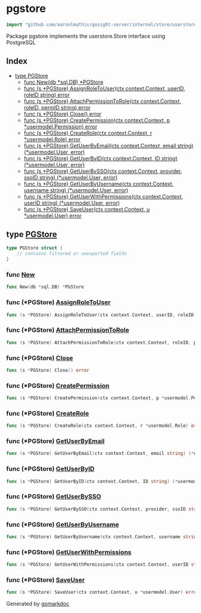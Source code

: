 <!-- Code generated by gomarkdoc. DO NOT EDIT -->

# pgstore

```go
import "github.com/aaronlmathis/gosight-server/internal/store/userstore/pgstore"
```

Package pgstore implements the userstore.Store interface using PostgreSQL

## Index

- [type PGStore](<#PGStore>)
  - [func New\(db \*sql.DB\) \*PGStore](<#New>)
  - [func \(s \*PGStore\) AssignRoleToUser\(ctx context.Context, userID, roleID string\) error](<#PGStore.AssignRoleToUser>)
  - [func \(s \*PGStore\) AttachPermissionToRole\(ctx context.Context, roleID, permID string\) error](<#PGStore.AttachPermissionToRole>)
  - [func \(s \*PGStore\) Close\(\) error](<#PGStore.Close>)
  - [func \(s \*PGStore\) CreatePermission\(ctx context.Context, p \*usermodel.Permission\) error](<#PGStore.CreatePermission>)
  - [func \(s \*PGStore\) CreateRole\(ctx context.Context, r \*usermodel.Role\) error](<#PGStore.CreateRole>)
  - [func \(s \*PGStore\) GetUserByEmail\(ctx context.Context, email string\) \(\*usermodel.User, error\)](<#PGStore.GetUserByEmail>)
  - [func \(s \*PGStore\) GetUserByID\(ctx context.Context, ID string\) \(\*usermodel.User, error\)](<#PGStore.GetUserByID>)
  - [func \(s \*PGStore\) GetUserBySSO\(ctx context.Context, provider, ssoID string\) \(\*usermodel.User, error\)](<#PGStore.GetUserBySSO>)
  - [func \(s \*PGStore\) GetUserByUsername\(ctx context.Context, username string\) \(\*usermodel.User, error\)](<#PGStore.GetUserByUsername>)
  - [func \(s \*PGStore\) GetUserWithPermissions\(ctx context.Context, userID string\) \(\*usermodel.User, error\)](<#PGStore.GetUserWithPermissions>)
  - [func \(s \*PGStore\) SaveUser\(ctx context.Context, u \*usermodel.User\) error](<#PGStore.SaveUser>)


<a name="PGStore"></a>
## type [PGStore](<https://github.com/aaronlmathis/gosight-server/blob/main/internal/store/userstore/pgstore/pg.go#L11-L13>)



```go
type PGStore struct {
    // contains filtered or unexported fields
}
```

<a name="New"></a>
### func [New](<https://github.com/aaronlmathis/gosight-server/blob/main/internal/store/userstore/pgstore/pg.go#L15>)

```go
func New(db *sql.DB) *PGStore
```



<a name="PGStore.AssignRoleToUser"></a>
### func \(\*PGStore\) [AssignRoleToUser](<https://github.com/aaronlmathis/gosight-server/blob/main/internal/store/userstore/pgstore/pg.go#L136>)

```go
func (s *PGStore) AssignRoleToUser(ctx context.Context, userID, roleID string) error
```



<a name="PGStore.AttachPermissionToRole"></a>
### func \(\*PGStore\) [AttachPermissionToRole](<https://github.com/aaronlmathis/gosight-server/blob/main/internal/store/userstore/pgstore/pg.go#L170>)

```go
func (s *PGStore) AttachPermissionToRole(ctx context.Context, roleID, permID string) error
```



<a name="PGStore.Close"></a>
### func \(\*PGStore\) [Close](<https://github.com/aaronlmathis/gosight-server/blob/main/internal/store/userstore/pgstore/pg.go#L19>)

```go
func (s *PGStore) Close() error
```



<a name="PGStore.CreatePermission"></a>
### func \(\*PGStore\) [CreatePermission](<https://github.com/aaronlmathis/gosight-server/blob/main/internal/store/userstore/pgstore/pg.go#L169>)

```go
func (s *PGStore) CreatePermission(ctx context.Context, p *usermodel.Permission) error
```



<a name="PGStore.CreateRole"></a>
### func \(\*PGStore\) [CreateRole](<https://github.com/aaronlmathis/gosight-server/blob/main/internal/store/userstore/pgstore/pg.go#L167>)

```go
func (s *PGStore) CreateRole(ctx context.Context, r *usermodel.Role) error
```



<a name="PGStore.GetUserByEmail"></a>
### func \(\*PGStore\) [GetUserByEmail](<https://github.com/aaronlmathis/gosight-server/blob/main/internal/store/userstore/pgstore/pg.go#L50>)

```go
func (s *PGStore) GetUserByEmail(ctx context.Context, email string) (*usermodel.User, error)
```



<a name="PGStore.GetUserByID"></a>
### func \(\*PGStore\) [GetUserByID](<https://github.com/aaronlmathis/gosight-server/blob/main/internal/store/userstore/pgstore/pg.go#L26>)

```go
func (s *PGStore) GetUserByID(ctx context.Context, ID string) (*usermodel.User, error)
```



<a name="PGStore.GetUserBySSO"></a>
### func \(\*PGStore\) [GetUserBySSO](<https://github.com/aaronlmathis/gosight-server/blob/main/internal/store/userstore/pgstore/pg.go#L140>)

```go
func (s *PGStore) GetUserBySSO(ctx context.Context, provider, ssoID string) (*usermodel.User, error)
```



<a name="PGStore.GetUserByUsername"></a>
### func \(\*PGStore\) [GetUserByUsername](<https://github.com/aaronlmathis/gosight-server/blob/main/internal/store/userstore/pgstore/pg.go#L38>)

```go
func (s *PGStore) GetUserByUsername(ctx context.Context, username string) (*usermodel.User, error)
```



<a name="PGStore.GetUserWithPermissions"></a>
### func \(\*PGStore\) [GetUserWithPermissions](<https://github.com/aaronlmathis/gosight-server/blob/main/internal/store/userstore/pgstore/pg.go#L62>)

```go
func (s *PGStore) GetUserWithPermissions(ctx context.Context, userID string) (*usermodel.User, error)
```



<a name="PGStore.SaveUser"></a>
### func \(\*PGStore\) [SaveUser](<https://github.com/aaronlmathis/gosight-server/blob/main/internal/store/userstore/pgstore/pg.go#L154>)

```go
func (s *PGStore) SaveUser(ctx context.Context, u *usermodel.User) error
```



Generated by [gomarkdoc](<https://github.com/princjef/gomarkdoc>)
